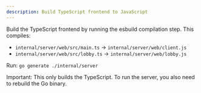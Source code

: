 ```yaml
---
description: Build TypeScript frontend to JavaScript
---
```


Build the TypeScript frontend by running the esbuild compilation step. This compiles:
- `internal/server/web/src/main.ts` → `internal/server/web/client.js`
- `internal/server/web/src/lobby.ts` → `internal/server/web/lobby.js`

Run: `go generate ./internal/server`

Important: This only builds the TypeScript. To run the server, you also need to rebuild the Go binary.
